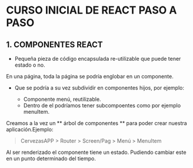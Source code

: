 # CURSO INICIAL DE REACT PASO A PASO

## 1. COMPONENTES REACT

- Pequeña pieza de código encapsulada re-utilizable que puede tener estado o no.

En una página, toda la página se podría englobar en un componente.

- Que se podría a su vez subdividir en componentes hijos, por ejemplo:

    - Componente menú, reutilizable.
    - Dentro de el podríamos tener subcompoentes como por ejemplo menuItem.

Creamos a la vez un ** árbol de componentes ** para poder crear nuestra aplicación.Ejemplo:

> CervezasAPP > Router > Screen/Pag > Menú > MenuItem

Al ser renderizado el componente tiene un estado. Pudiendo cambiar este en un punto determinado del tiempo.